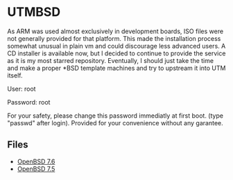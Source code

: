 # UTMBSD

As ARM was used almost exclusively in development boards, ISO files were not generally provided for that platform. This made the installation process somewhat unusual in plain vm and could discourage less advanced users. A CD installer is available now, but I decided to continue to provide the service as it is my most starred repository. Eventually, I should just take the time and make a proper *BSD template machines and try to upstream it into UTM itself.

User: root

Password: root

For your safety, please change this password immediatly at first boot. (type "passwd" after login). Provided for your convenience without any garantee.

## Files

- [OpenBSD 7.6](https://github.com/sysaulab/UTMBSD/releases/download/openbsd/openbsd-7.6-arm64.utm.tar.gz)
- [OpenBSD 7.5](https://github.com/sysaulab/UTMBSD/releases/download/openbsd/OpenBSD_7.5_ARM64.utm.tar.xz)
